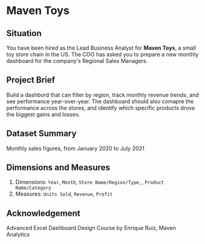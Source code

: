 # Maven Toys

## Situation

You have been hired as the Lead Business Analyst for **Maven Toys**, a small toy store chain in the US. The COO has asked you to prepare a new monthly dashboard for the company's Regional Sales Managers.

## Project Brief

Build a dashbord that can filter by region, track monthly revenue trends, and see performance year-over-year. The dashboard should also comapre the performance across the stores, and identify which specific products drove the biggest gains and losses.

## Dataset Summary

Monthly sales figures, from January 2020 to July 2021

## Dimensions and Measures

1. Dimensions: `Year`, `Month`, `Store Name/Region/Type,`, `Product Name/Category`
2. Measures: `Units Sold`, `Revenue`, `Profit`

## Acknowledgement

Advanced Excel Dashboard Design Course by Enrique Ruiz, Maven Analytics

